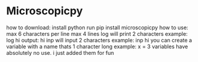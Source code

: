 # Microscopicpy
how to download:
  install python
  run pip install microscopicpy
how to use:
  max 6 characters per line
  max 4 lines
  log will print 2 characters
  example:
  log hi
  output:
  hi
  inp will input 2 characters
  example:
  inp hi
  you can create a variable with a name thats 1 character long
  example:
  x = 3
  variables have absolutely no use. i just added them for fun 
